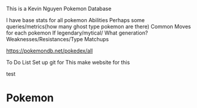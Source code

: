 This is a Kevin Nguyen Pokemon Database

I have base stats for all pokemon
Abilities
Perhaps some queries/metrics(how many ghost type pokemon are there)
Common Moves for each pokemon
If legendary/mytical/
What generation?
Weaknesses/Resistances/Type Matchups


https://pokemondb.net/pokedex/all


To Do List
Set up git for This
make website for this

test


# Pokemon
